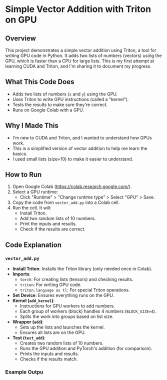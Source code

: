 # Simple Vector Addition with Triton on GPU

## Overview
This project demonstrates a simple vector addition using Triton, a tool for writing GPU code in Python. It adds two lists of numbers (vectors) using the GPU, which is faster than a CPU for large lists. This is my first attempt at learning CUDA and Triton, and I'm sharing it to document my progress.

## What This Code Does
- Adds two lists of numbers (`x` and `y`) using the GPU.
- Uses Triton to write GPU instructions (called a "kernel").
- Tests the results to make sure they're correct.
- Runs on Google Colab with a GPU.

## Why I Made This
- I'm new to CUDA and Triton, and I wanted to understand how GPUs work.
- This is a simplified version of vector addition to help me learn the basics.
- I used small lists (size=10) to make it easier to understand.

## How to Run
1. Open Google Colab (https://colab.research.google.com/).
2. Select a GPU runtime:
   - Click "Runtime" > "Change runtime type" > Select "GPU" > Save.
3. Copy the code from `vector_add.py` into a Colab cell.
4. Run the cell. It will:
   - Install Triton.
   - Add two random lists of 10 numbers.
   - Print the inputs and results.
   - Check if the results are correct.

## Code Explanation
### `vector_add.py`
- **Install Triton**: Installs the Triton library (only needed once in Colab).
- **Imports**:
  - `torch`: For creating lists (tensors) and checking results.
  - `triton`: For writing GPU code.
  - `triton.language as tl`: For special Triton operations.
- **Set Device**: Ensures everything runs on the GPU.
- **Kernel (`add_kernel`)**:
  - Instructions for GPU workers to add numbers.
  - Each group of workers (block) handles 4 numbers (`BLOCK_SIZE=4`).
  - Splits the work into groups based on list size.
- **Wrapper (`add`)**:
  - Sets up the lists and launches the kernel.
  - Ensures all lists are on the GPU.
- **Test (`test_add`)**:
  - Creates two random lists of 10 numbers.
  - Runs the GPU addition and PyTorch's addition (for comparison).
  - Prints the inputs and results.
  - Checks if the results match.

### Example Outpu
